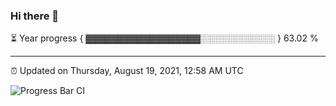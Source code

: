### Hi there 👋

⏳ Year progress { ▓▓▓▓▓▓▓▓▓▓▓▓▓▓▓▓▓▓░░░░░░░░░░░░ } 63.02 %

---

⏰ Updated on Thursday, August 19, 2021, 12:58 AM UTC

![Progress Bar CI](https://github.com/arthurbuhl/arthurbuhl/workflows/Progress%20Bar%20CI/badge.svg)
